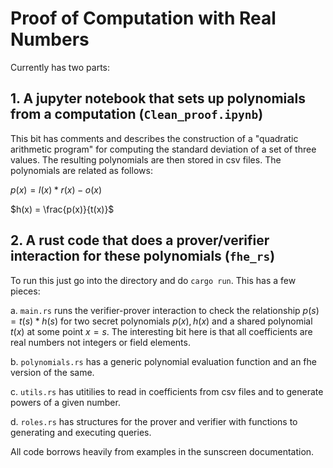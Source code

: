 # Proof of Computation with Real Numbers

Currently has two parts:
## 1. A jupyter notebook that sets up polynomials from a computation (`Clean_proof.ipynb`)

This bit has comments and describes the construction of a "quadratic arithmetic program"
for computing the standard deviation of a set of three values. The resulting polynomials
are then stored in csv files.
The polynomials are related as follows:

$p(x) = l(x)*r(x) - o(x)$

$h(x) = \frac{p(x)}{t(x)}$

## 2. A rust code that does a prover/verifier interaction for these polynomials (`fhe_rs`)

To run this just go into the directory and do `cargo run`. This has a few pieces:

a. `main.rs` runs the verifier-prover interaction to check the relationship 
$p(s) = t(s)*h(s)$ for two secret polynomials $p(x), h(x)$ and a shared polynomial $t(x)$ at some point $x=s$. The interesting bit here is that all coefficients are real numbers not integers or field elements.

b. `polynomials.rs` has a generic polynomial evaluation function and an fhe version of the same.

c. `utils.rs` has utitilies to read in coefficients from csv files and to generate powers of a given number.

d. `roles.rs` has structures for the prover and verifier with functions to generating and executing queries.

All code borrows heavily from examples in the sunscreen documentation.




